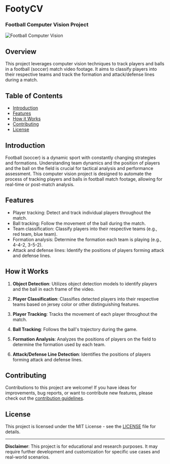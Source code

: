 # FootyCV
### Football Computer Vision Project

![Football Computer Vision](football_cv.png)

## Overview

This project leverages computer vision techniques to track players and balls in a football (soccer) match video footage. It aims to classify players into their respective teams and track the formation and attack/defense lines during a match.

## Table of Contents

- [Introduction](#introduction)
- [Features](#features)
- [How it Works](#how-it-works)
- [Contributing](#contributing)
- [License](#license)

## Introduction

Football (soccer) is a dynamic sport with constantly changing strategies and formations. Understanding team dynamics and the position of players and the ball on the field is crucial for tactical analysis and performance assessment. This computer vision project is designed to automate the process of tracking players and balls in football match footage, allowing for real-time or post-match analysis.

## Features

- Player tracking: Detect and track individual players throughout the match.
- Ball tracking: Follow the movement of the ball during the match.
- Team classification: Classify players into their respective teams (e.g., red team, blue team).
- Formation analysis: Determine the formation each team is playing (e.g., 4-4-2, 3-5-2).
- Attack and defense lines: Identify the positions of players forming attack and defense lines.

## How it Works

1. **Object Detection**: Utilizes object detection models to identify players and the ball in each frame of the video.

2. **Player Classification**: Classifies detected players into their respective teams based on jersey color or other distinguishing features.

3. **Player Tracking**: Tracks the movement of each player throughout the match.

4. **Ball Tracking**: Follows the ball's trajectory during the game.

5. **Formation Analysis**: Analyzes the positions of players on the field to determine the formation used by each team.

6. **Attack/Defense Line Detection**: Identifies the positions of players forming attack and defense lines.

## Contributing

Contributions to this project are welcome! If you have ideas for improvements, bug reports, or want to contribute new features, please check out the [contribution guidelines](CONTRIBUTING.md).

## License

This project is licensed under the MIT License - see the [LICENSE](LICENSE) file for details.

---

**Disclaimer**: This project is for educational and research purposes. It may require further development and customization for specific use cases and real-world scenarios.
